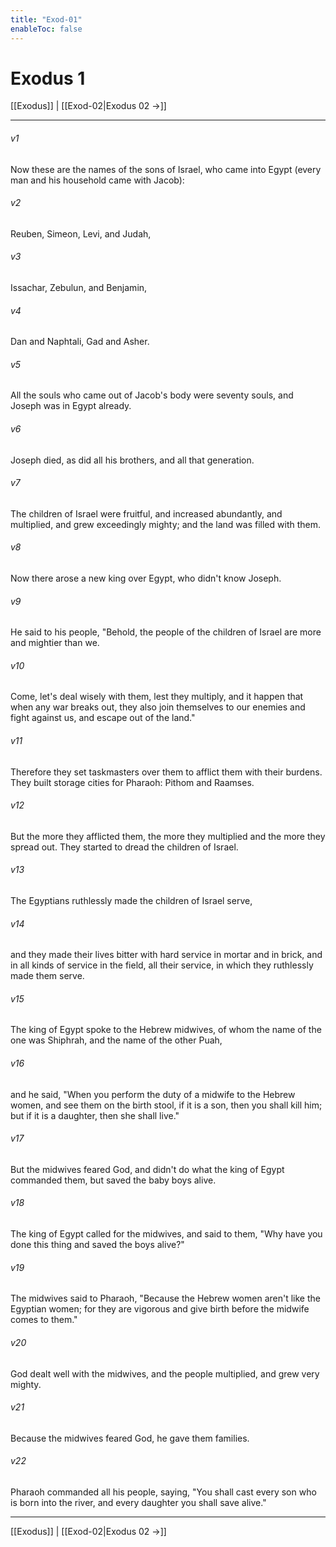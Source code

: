 ```yaml
---
title: "Exod-01"
enableToc: false
---
```

# Exodus 1

[[Exodus]] | [[Exod-02|Exodus 02 →]]
***



###### v1 
Now these are the names of the sons of Israel, who came into Egypt (every man and his household came with Jacob): 

###### v2 
Reuben, Simeon, Levi, and Judah, 

###### v3 
Issachar, Zebulun, and Benjamin, 

###### v4 
Dan and Naphtali, Gad and Asher. 

###### v5 
All the souls who came out of Jacob's body were seventy souls, and Joseph was in Egypt already. 

###### v6 
Joseph died, as did all his brothers, and all that generation. 

###### v7 
The children of Israel were fruitful, and increased abundantly, and multiplied, and grew exceedingly mighty; and the land was filled with them. 

###### v8 
Now there arose a new king over Egypt, who didn't know Joseph. 

###### v9 
He said to his people, "Behold, the people of the children of Israel are more and mightier than we. 

###### v10 
Come, let's deal wisely with them, lest they multiply, and it happen that when any war breaks out, they also join themselves to our enemies and fight against us, and escape out of the land." 

###### v11 
Therefore they set taskmasters over them to afflict them with their burdens. They built storage cities for Pharaoh: Pithom and Raamses. 

###### v12 
But the more they afflicted them, the more they multiplied and the more they spread out. They started to dread the children of Israel. 

###### v13 
The Egyptians ruthlessly made the children of Israel serve, 

###### v14 
and they made their lives bitter with hard service in mortar and in brick, and in all kinds of service in the field, all their service, in which they ruthlessly made them serve. 

###### v15 
The king of Egypt spoke to the Hebrew midwives, of whom the name of the one was Shiphrah, and the name of the other Puah, 

###### v16 
and he said, "When you perform the duty of a midwife to the Hebrew women, and see them on the birth stool, if it is a son, then you shall kill him; but if it is a daughter, then she shall live." 

###### v17 
But the midwives feared God, and didn't do what the king of Egypt commanded them, but saved the baby boys alive. 

###### v18 
The king of Egypt called for the midwives, and said to them, "Why have you done this thing and saved the boys alive?" 

###### v19 
The midwives said to Pharaoh, "Because the Hebrew women aren't like the Egyptian women; for they are vigorous and give birth before the midwife comes to them." 

###### v20 
God dealt well with the midwives, and the people multiplied, and grew very mighty. 

###### v21 
Because the midwives feared God, he gave them families. 

###### v22 
Pharaoh commanded all his people, saying, "You shall cast every son who is born into the river, and every daughter you shall save alive."

***
[[Exodus]] | [[Exod-02|Exodus 02 →]]
